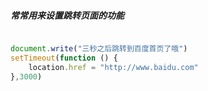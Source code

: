 ﻿##### 常常用来设置跳转页面的功能

```javascript

document.write("三秒之后跳转到百度首页了哦")
setTimeout(function () {
    location.href = "http://www.baidu.com"
},3000)

```


